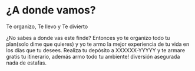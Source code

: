 # ¿A donde vamos?
Te organizo, Te llevo y Te divierto

¿No sabes a donde vas este finde?
Entonces yo te organizo todo tu plan(solo dime que quieres) y yo te armo la mejor experiencia de tu vida en los días que tu desees.
Realiza tu depósito a XXXXXX-YYYYY y te armare gratis tu itinerario, además armo todo tu ambiente! diversión asegurada nada de estafas.
